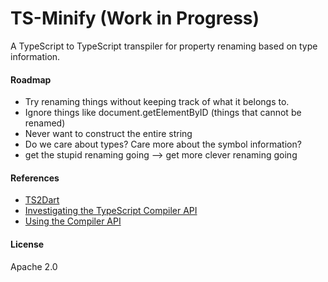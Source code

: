 # TS-Minify (Work in Progress)

A TypeScript to TypeScript transpiler for property renaming based on type information. 


#### Roadmap
- Try renaming things without keeping track of what it belongs to.
- Ignore things like document.getElementByID (things that cannot be renamed)
- Never want to construct the entire string
- Do we care about types? Care more about the symbol information? 
- get the stupid renaming going --> get more clever renaming going

#### References
- [TS2Dart](https://github.com/angular/ts2dart)
- [Investigating the TypeScript Compiler API](http://blog.scottlogic.com/2015/01/20/typescript-compiler-api.html)
- [Using the Compiler API](https://github.com/Microsoft/TypeScript/wiki/Using-the-Compiler-API)

#### License
Apache 2.0